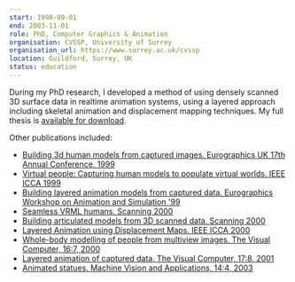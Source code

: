 ```yaml
---
start: 1998-09-01
end: 2003-11-01
role: PhD, Computer Graphics & Animation
organisation: CVSSP, University of Surrey
organisation_url: https://www.surrey.ac.uk/cvssp
location: Guildford, Surrey, UK
status: education
---
```

During my PhD research, I developed a method of using densely scanned 3D surface data in realtime animation systems, using a layered approach including skeletal animation and displacement mapping techniques. My full thesis is [available for download](https://github.com/downloads/Floppy/phd-thesis/smith03thesis.pdf).

Other publications included:

 * [Building 3d human models from captured images. Eurographics UK 17th Annual Conference, 1999](http://epubs.surrey.ac.uk/110204/)
 * [Virtual people: Capturing human models to populate virtual worlds. IEEE ICCA 1999](http://epubs.surrey.ac.uk/111063/)
 * [Building layered animation models from captured data. Eurographics Workshop on Animation and Simulation '99](http://epubs.surrey.ac.uk/110206/)
 * [Seamless VRML humans. Scanning 2000](http://epubs.surrey.ac.uk/111044/)
 * [Building articulated models from 3D scanned data. Scanning 2000](http://epubs.surrey.ac.uk/110205/)
 * [Layered Animation using Displacement Maps. IEEE ICCA 2000](http://epubs.surrey.ac.uk/110879/)
 * [Whole-body modelling of people from multiview images. The Visual Computer, 16:7, 2000](http://epubs.surrey.ac.uk/111069/)
 * [Layered animation of captured data. The Visual Computer, 17:8, 2001](http://epubs.surrey.ac.uk/110857/)
 * [Animated statues. Machine Vision and Applications, 14:4, 2003](http://epubs.surrey.ac.uk/110201/)